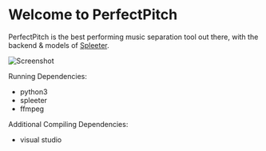 # Welcome to PerfectPitch

PerfectPitch is the best performing music separation tool out there, with the backend & models of [Spleeter](https://github.com/deezer/spleeter).


![Screenshot](https://user-images.githubusercontent.com/96906027/209575923-eb1f869f-1fde-423b-b19b-a0629554ade4.png)

Running Dependencies:
* python3
* spleeter
* ffmpeg

Additional Compiling Dependencies:

* visual studio

